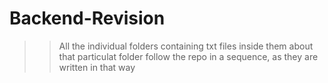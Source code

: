 # Backend-Revision

>> All the individual folders containing txt files inside them about that particulat folder
>> follow the repo in a sequence, as they are written in that way
